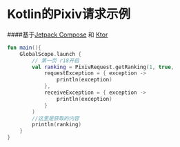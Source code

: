 # Kotlin的Pixiv请求示例

####基于[Jetpack Compose](https://github.com/jetbrains/compose-jb) 和 [Ktor](https://github.com/ktorio/ktor)

```kotlin
fun main(){
    GlobalScope.launch {
        // 第一页 r18开启
        val ranking = PixivRequest.getRanking(1, true,
            requestException = { exception ->
                println(exception)
            },
            receiveException = { exception ->
                println(exception)
            }
        )
        //这里是获取的内容
        println(ranking)
    }
}
```
